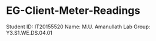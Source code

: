# EG-Client-Meter-Readings

Student ID: IT20155520
Name: M.U. Amanullath
Lab Group: Y3.S1.WE.DS.04.01
